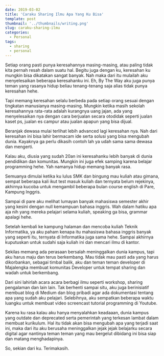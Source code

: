 ```yaml
---
date: 2019-03-02
title: 'Caraku Sharing Ilmu Apa Yang Ku Bisa'
template: post
thumbnail: '../thumbnails/writing.png'
slug: caraku-sharing-ilmu
categories:
  - Personal
tags:
  - sharing
  - personal
---
```


Setiap orang pasti punya keresahannya masing-masing, atau paling tidak kita pernah resah dalam suatu hal. Begitu juga dengan ku, keresahan ku mungkin bisa dikatakan sangat banyak. Nah maka dari itu mulailah aku menyelesaikan beberapa keresahanku ini. Eh, By The Way aku juga punya teman yang rasanya hidup beliau tenang-tenang saja alias tidak punya keresahan hehe. 

Tapi memang keresahan selalu berbeda pada setiap orang sesuai dengan tingkatan manusianya masing-masing. Mungkin ketika masih sekolah keresahannya rata-rata adalah kurangnya uang jajan, ada yang menyelesaikan nya dengan cara berjualan secara otodidak seperti jualan kaset ps, jualan es campur atau jualan apapun yang bisa dijual. 

Beranjak dewasa mulai terlihat lebih advanced lagi keresahan nya. Nah dari keresahan ini bisa lahir bermacam ide serta solusi yang bisa mengubah dunia. Kayaknya ga perlu dikasih contoh lah ya udah sama sama dewasa dan mengerti.

Kalau aku, diusia yang sudah 20an ini keresahanku lebih banyak di dunia pendidikan dan komunitas. Mungkin ini juga efek samping karena belajar programming hehe. Yah namanya hidup memang banyak rasa. 

Semuanya dimulai ketika ku lulus SMK dan bingung mau kuliah atau gimana, sempat beberapa kali ikut test masuk kuliah dan ternyata belum rejekinya, akhirnya kucoba untuk mengambil beberapa bulan course english di Pare, Kampung Inggris. 

Sampai di pare aku melihat lumayan banyak mahasiswa semester akhir yang kesini dengan null kemampuan bahasa inggris. Wah dalam hatiku apa aja nih yang mereka pelajari selama kuliah, speaking ga bisa, grammar apalagi hehe.

Setelah kembali ke kampung halaman dan mencoba kuliah Teknik Informatika, ya aku paham kenapa itu mahasiswa bahasa inggris banyak yang seperti itu, ternyata di Informatika juga sama hehe. Sampai akhirnya kuputuskan untuk sudahi saja kuliah ini dan mencari ilmu di kantor. 

Sekilas memang ada perasaan bersalah meninggalkan dunia kampus, tapi aku harus maju dan terus berkembang. Mau tidak mau pasti ada yang harus dikorbankan, sebagai timbal balik, aku dan teman teman developer di Majalengka membuat komunitas Developer untuk tempat sharing dan wadah untuk berkembang. 

Dari sini lahirlah acara acara berbagi ilmu seperti workshop, sharing pengalaman dan lain lain. Tak berhenti sampai situ, aku juga berinisiatif membuat blog di Medium dan blog pribadi agar ada dokumentasi tentang apa yang sudah aku pelajari. Selebihnya, aku sempatkan beberapa waktu luangku untuk membuat video screencast tutorial programming di Youtube. 

Karena ku rasa kalau aku hanya menyalahkan keadaaan, dunia kampus yang outdate dan deprecated serta pemerintah yang terkesan lambat dalam membuat kurikulum. Hal itu tidak akan bisa mengubah apa yang terjadi saat ini, maka dari itu aku berusaha meninggalkan jejak jejak belajarku secara digital agar nantinya teman teman yang mau bergelut dibidang ini bisa siap dan matang menghadapinya. 

So, sekian dari ku. Terimakasih.